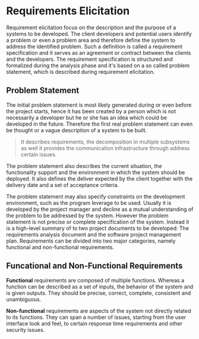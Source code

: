 # Requirements Elicitation

Requirement elicitation focus on the
description and the purpose of a systems
to be developed. The client developers
and potential users identify a problem or
even a problem area and therefore define
the system to address the identified
problem. Such a definition is called a
requirement specification and it serves
as an agreement or contract between the
clients and the developers. The
requirement specification is structured
and formalized during the analysis phase
and it's based on a so called problem
statement, which is described during
requirement elicitation.

## Problem Statement

The initial problem statement is most
likely generated during or even before
the project starts, hence it has been
created by a person which is not
necessarily a developer but he or she
has an idea which could be developed in
the future. Therefore the first real
problem statement can even be thought or
a vague description of a system to be
built.

> It describes requirements, the
decomposition in multiple subsystems as well it provides the communication
infrastructure through address certain
issues.

The problem statement also describes the
current situation, the functionality
support and the environment in which the
system should be deployed. It also
defines the deliver expected by the
client together with the delivery date and a
set of acceptance criteria.

The problem
statement may also specify constraints
on the development environment, such as
the program leverage to be used. Usually
it is developed by the project manager
and decline as a mutual understanding of
the problem to be addressed by the
system. However the problem statement is
not precise or complete specification of
the system. Instead it is a high-level
summary of to two project documents to
be developed: The requirements analysis
document and the software project
management plan. Requirements can be
divided into two major categories, namely
functional and non-functional
requirements.

## Funcational and Non-Functional Requirements

**Functional** requirements are
composed of multiple functions. Whereas a
function can be described as a set of
inputs, the behavior of the system and is
given outputs. They should be precise,
correct, complete, consistent and
unambiguous. 

**Non-functional** requirements
are aspects of the system not directly
related to its functions. They can span a
number of issues, starting from the user
interface look and feel, to certain
response time requirements and other
security issues.
